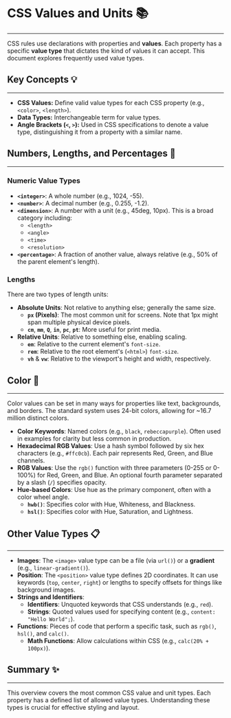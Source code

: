 # CSS Values and Units 📚

---

CSS rules use declarations with properties and **values**. Each property has a specific **value type** that dictates the kind of values it can accept. This document explores frequently used value types.

## Key Concepts 💡

---

* **CSS Values:** Define valid value types for each CSS property (e.g., `<color>`, `<length>`).
* **Data Types:** Interchangeable term for value types.
* **Angle Brackets (`<`, `>`):** Used in CSS specifications to denote a value type, distinguishing it from a property with a similar name.

## Numbers, Lengths, and Percentages 📏

---

### Numeric Value Types

* **`<integer>`**: A whole number (e.g., 1024, -55).
* **`<number>`**: A decimal number (e.g., 0.255, -1.2).
* **`<dimension>`**: A number with a unit (e.g., 45deg, 10px). This is a broad category including:
    * `<length>`
    * `<angle>`
    * `<time>`
    * `<resolution>`
* **`<percentage>`**: A fraction of another value, always relative (e.g., 50% of the parent element's length).

### Lengths

There are two types of length units:

* **Absolute Units**: Not relative to anything else; generally the same size.
    * **`px` (Pixels)**: The most common unit for screens. Note that 1px might span multiple physical device pixels.
    * **`cm`**, **`mm`**, **`Q`**, **`in`**, **`pc`**, **`pt`**: More useful for print media.
* **Relative Units**: Relative to something else, enabling scaling.
    * **`em`**: Relative to the current element's `font-size`.
    * **`rem`**: Relative to the root element's (`<html>`) `font-size`.
    * **`vh`** & **`vw`**: Relative to the viewport's height and width, respectively.

## Color 🎨

---

Color values can be set in many ways for properties like text, backgrounds, and borders. The standard system uses 24-bit colors, allowing for ~16.7 million distinct colors.

* **Color Keywords**: Named colors (e.g., `black`, `rebeccapurple`). Often used in examples for clarity but less common in production.
* **Hexadecimal RGB Values**: Use a hash symbol followed by six hex characters (e.g., `#ffc0cb`). Each pair represents Red, Green, and Blue channels.
* **RGB Values**: Use the `rgb()` function with three parameters (0-255 or 0-100%) for Red, Green, and Blue. An optional fourth parameter separated by a slash (`/`) specifies opacity.
* **Hue-based Colors**: Use hue as the primary component, often with a color wheel angle.
    * **`hwb()`**: Specifies color with Hue, Whiteness, and Blackness.
    * **`hsl()`**: Specifies color with Hue, Saturation, and Lightness.

## Other Value Types 📋

---

* **Images**: The `<image>` value type can be a file (via `url()`) or a **gradient** (e.g., `linear-gradient()`).
* **Position**: The `<position>` value type defines 2D coordinates. It can use keywords (`top`, `center`, `right`) or lengths to specify offsets for things like background images.
* **Strings and Identifiers**:
    * **Identifiers**: Unquoted keywords that CSS understands (e.g., `red`).
    * **Strings**: Quoted values used for specifying content (e.g., `content: "Hello World";`).
* **Functions**: Pieces of code that perform a specific task, such as `rgb()`, `hsl()`, and `calc()`.
    * **Math Functions**: Allow calculations within CSS (e.g., `calc(20% + 100px)`).

## Summary ✨

---

This overview covers the most common CSS value and unit types. Each property has a defined list of allowed value types. Understanding these types is crucial for effective styling and layout.